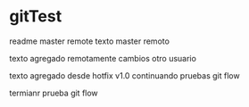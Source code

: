 # gitTest
readme master remote
texto master remoto

texto agregado remotamente
cambios otro usuario

texto agregado desde hotfix v1.0
continuando pruebas git flow

termianr prueba git flow
